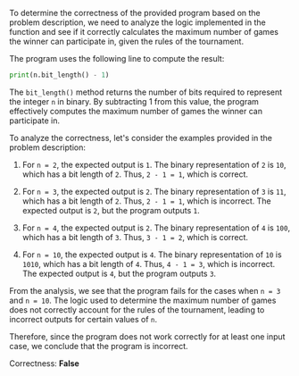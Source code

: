 To determine the correctness of the provided program based on the problem description, we need to analyze the logic implemented in the function and see if it correctly calculates the maximum number of games the winner can participate in, given the rules of the tournament.

The program uses the following line to compute the result:

```python
print(n.bit_length() - 1)
```

The `bit_length()` method returns the number of bits required to represent the integer `n` in binary. By subtracting 1 from this value, the program effectively computes the maximum number of games the winner can participate in.

To analyze the correctness, let's consider the examples provided in the problem description:

1. For `n = 2`, the expected output is `1`. The binary representation of `2` is `10`, which has a bit length of `2`. Thus, `2 - 1 = 1`, which is correct.

2. For `n = 3`, the expected output is `2`. The binary representation of `3` is `11`, which has a bit length of `2`. Thus, `2 - 1 = 1`, which is incorrect. The expected output is `2`, but the program outputs `1`.

3. For `n = 4`, the expected output is `2`. The binary representation of `4` is `100`, which has a bit length of `3`. Thus, `3 - 1 = 2`, which is correct.

4. For `n = 10`, the expected output is `4`. The binary representation of `10` is `1010`, which has a bit length of `4`. Thus, `4 - 1 = 3`, which is incorrect. The expected output is `4`, but the program outputs `3`.

From the analysis, we see that the program fails for the cases when `n = 3` and `n = 10`. The logic used to determine the maximum number of games does not correctly account for the rules of the tournament, leading to incorrect outputs for certain values of `n`.

Therefore, since the program does not work correctly for at least one input case, we conclude that the program is incorrect.

Correctness: **False**